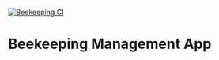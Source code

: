 [![Beekeeping CI](https://github.com/mihael10/beekeeping/actions/workflows/dart.yml/badge.svg)](https://github.com/mihael10/beekeeping/actions/workflows/dart.yml)

# Beekeeping Management App
